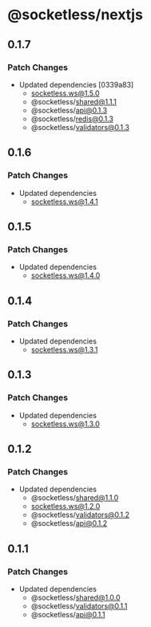 # @socketless/nextjs

## 0.1.7

### Patch Changes

- Updated dependencies [0339a83]
  - socketless.ws@1.5.0
  - @socketless/shared@1.1.1
  - @socketless/api@0.1.3
  - @socketless/redis@0.1.3
  - @socketless/validators@0.1.3

## 0.1.6

### Patch Changes

- Updated dependencies
  - socketless.ws@1.4.1

## 0.1.5

### Patch Changes

- Updated dependencies
  - socketless.ws@1.4.0

## 0.1.4

### Patch Changes

- Updated dependencies
  - socketless.ws@1.3.1

## 0.1.3

### Patch Changes

- Updated dependencies
  - socketless.ws@1.3.0

## 0.1.2

### Patch Changes

- Updated dependencies
  - @socketless/shared@1.1.0
  - socketless.ws@1.2.0
  - @socketless/validators@0.1.2
  - @socketless/api@0.1.2

## 0.1.1

### Patch Changes

- Updated dependencies
  - @socketless/shared@1.0.0
  - @socketless/validators@0.1.1
  - @socketless/api@0.1.1
